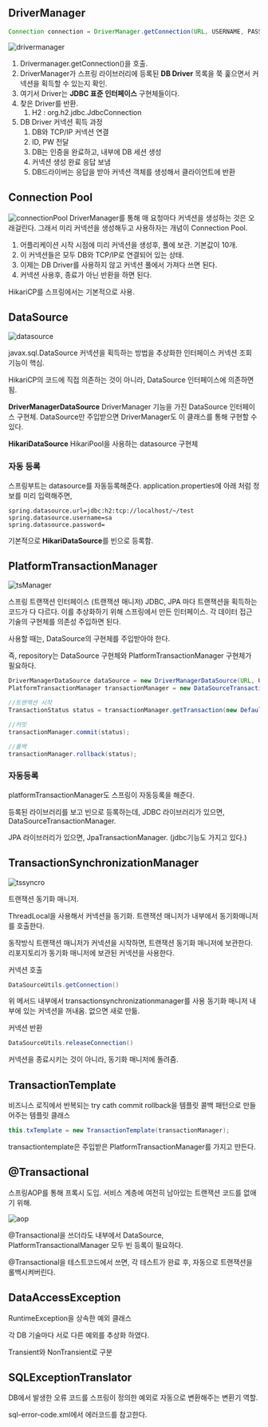 ## DriverManager

~~~java
Connection connection = DriverManager.getConnection(URL, USERNAME, PASSWORD);
~~~

![drivermanager](../images/DB/drivermanager.png)

1. Drivermanager.getConnection()을 호출.
2. DriverManager가 스프링 라이브러리에 등록된 **DB Driver** 목록을 쭉 훑으면서 커넥션을 획득할 수 있는지 확인.
3. 여기서 Driver는 **JDBC 표준 인터페이스** 구현체들이다. 
4. 찾은 Driver를 반환.
   1. H2 : org.h2.jdbc.JdbcConnection
5. DB Driver 커넥션 획득 과정
   1. DB와 TCP/IP 커넥션 연결
   2. ID, PW 전달
   3. DB는 인증을 완료하고, 내부에 DB 세션 생성
   4. 커넥션 생성 완료 응답 보냄
   5. DB드라이버는 응답을 받아 커넥션 객체를 생성해서 클라이언트에 반환

## Connection Pool
![connectionPool](../images/DB/connectionPool.png)
DriverManager를 통해 매 요청마다 커넥션을 생성하는 것은 오래걸린다. 
그래서 미리 커넥션을 생성해두고 사용하자는 개념이 Connection Pool.

1. 어플리케이션 시작 시점에 미리 커넥션을 생성후, 풀에 보관. 기본값이 10개.
2. 이 커넥션들은 모두 DB와 TCP/IP로 연결되어 있는 상태.
3. 이제는 DB Driver를 사용하지 않고 커넥션 풀에서 가져다 쓰면 된다.
4. 커넥션 사용후, 종료가 아닌 반환을 하면 된다.

HikariCP를 스프링에서는 기본적으로 사용.

## DataSource 
![datasource](../images/DB/datasource.png)

javax.sql.DataSource
커넥션을 획득하는 방법을 추상화한 인터페이스
커넥션 조회 기능이 핵심.

HikariCP의 코드에 직접 의존하는 것이 아니라, DataSource 인터페이스에 의존하면 됨.

**DriverManagerDataSource**
DriverManager 기능을 가진 DataSource 인터페이스 구현체.
DataSource만 주입받으면 DriverManager도 이 클래스를 통해 구현할 수 있다.

**HikariDataSource**
HikariPool을 사용하는 datasource 구현체

### 자동 등록
스프링부트는 datasource를 자동등록해준다.
application.properties에 아래 처럼 정보를 미리 입력해주면,
~~~properties
spring.datasource.url=jdbc:h2:tcp://localhost/~/test
spring.datasource.username=sa
spring.datasource.password=
~~~

기본적으로 **HikariDataSource**를 빈으로 등록함.

## PlatformTransactionManager
![tsManager](../images/DB/transactionmanager.png)

스프링 트랜잭션 인터페이스 (트랜잭션 매니저)
JDBC, JPA 마다 트랜잭션을 획득하는 코드가 다 다르다. 
이를 추상화하기 위해 스프링에서 만든 인터페이스.
각 데이터 접근 기술의 구현체를 의존성 주입하면 된다.

사용할 때는, 
DataSource의 구현체를 주입받아야 한다. 

즉, repository는 DataSource 구현체와 PlatformTransactionManager 구현체가 필요하다.

~~~java
DriverManagerDataSource dataSource = new DriverManagerDataSource(URL, USERNAME, PASSWORD);
PlatformTransactionManager transactionManager = new DataSourceTransactionManager(dataSource);
~~~

~~~java
//트랜잭션 시작
TransactionStatus status = transactionManager.getTransaction(new DefaultTransactionDefinition());

//커밋
transactionManager.commit(status);

//롤백
transactionManager.rollback(status);
~~~

### 자동등록
platformTransactionManager도 스프링이 자동등록을 해준다.

등록된 라이브러리를 보고 빈으로 등록하는데,
JDBC 라이브러리가 있으면, DataSourceTransactionManager.

JPA 라이브러리가 있으면, JpaTransactionManager. (jdbc기능도 가지고 있다.) 

## TransactionSynchronizationManager
![tssyncro](../images/DB/tssyncro.png)

트랜잭션 동기화 매니저.

ThreadLocal을 사용해서 커넥션을 동기화.
트랜잭션 매니저가 내부에서 동기화매니저를 호출한다.

동작방식
트랜잭션 매니저가 커넥션을 시작하면, 트랜잭션 동기화 매니저에 보관한다. 
리포지토리가 동기화 매니저에 보관된 커넥션을 사용한다.

커넥션 호출
~~~java
DataSourceUtils.getConnection()
~~~
위 메서드 내부에서 transactionsynchronizationmanager를 사용
동기화 매니저 내부에 있는 커넥션을 꺼내옴. 없으면 새로 만듦.

커넥션 반환
~~~java
DataSourceUtils.releaseConnection()
~~~
커넥션을 종료시키는 것이 아니라, 동기화 매니저에 돌려줌.

## TransactionTemplate
비즈니스 로직에서 반복되는 try cath commit rollback을 템플릿 콜백 패턴으로 만들어주는 템플릿 클래스

~~~java
this.txTemplate = new TransactionTemplate(transactionManager);
~~~
transactiontemplate은 주입받은 PlatformTransactionManager를 가지고 만든다.

## @Transactional
스프링AOP를 통해 프록시 도입.
서비스 계층에 여전히 남아있는 트랜잭션 코드를 없애기 위해.

![aop](../images/DB/transactionAOP.png)

@Transactional을 쓰더라도 내부에서 
DataSource, PlatformTransactionalManager 모두 빈 등록이 필요하다.

@Transactional을 테스트코드에서 쓰면, 각 테스트가 완료 후, 자동으로 트랜잭션을 롤백시켜버린다.

## DataAccessException

RuntimeException을 상속한 예외 클래스

각 DB 기술마다 서로 다른 예외를 추상화 하였다. 

Transient와 NonTransient로 구분

## SQLExceptionTranslator

DB에서 발생한 오류 코드를 스프링이 정의한 예외로 자동으로 변환해주는 변환기 역할.

sql-error-code.xml에서 에러코드를 참고한다. 